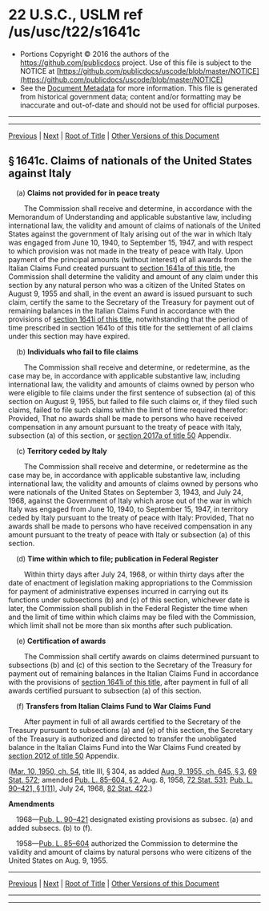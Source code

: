 ---
---

# 22 U.S.C., USLM ref /us/usc/t22/s1641c

* Portions Copyright © 2016 the authors of the https://github.com/publicdocs project.
  Use of this file is subject to the NOTICE at [https://github.com/publicdocs/uscode/blob/master/NOTICE](https://github.com/publicdocs/uscode/blob/master/NOTICE)
* See the [Document Metadata](././../../../../..//README.md) for more information.
  This file is generated from historical government data; content and/or formatting may be inaccurate and out-of-date and should not be used for official purposes.

----------
----------

[Previous](./../../../../..//us/usc/t22/ch21/schIII/m__us_usc_t22_s1641b.md) | [Next](./../../../../..//us/usc/t22/ch21/schIII/m__us_usc_t22_s1641d.md) | [Root of Title](./../../../../../) | [Other Versions of this Document](https://publicdocs.github.io/go/links?ns=uslm&ref=%2Fus%2Fusc%2Ft22%2Fs1641c)

## § 1641c. Claims of nationals of the United States against Italy

    (a) __Claims not provided for in peace treaty__ 

        The Commission shall receive and determine, in accordance with the Memorandum of Understanding and applicable substantive law, including international law, the validity and amount of claims of nationals of the United States against the government of Italy arising out of the war in which Italy was engaged from June 10, 1940, to September 15, 1947, and with respect to which provision was not made in the treaty of peace with Italy. Upon payment of the principal amounts (without interest) of all awards from the Italian Claims Fund created pursuant to [section 1641a of this title][/us/usc/t22/s1641a], the Commission shall determine the validity and amount of any claim under this section by any natural person who was a citizen of the United States on August 9, 1955 and shall, in the event an award is issued pursuant to such claim, certify the same to the Secretary of the Treasury for payment out of remaining balances in the Italian Claims Fund in accordance with the provisions of [section 1641i of this title][/us/usc/t22/s1641i], notwithstanding that the period of time prescribed in section 1641o of this title for the settlement of all claims under this section may have expired.

    (b) __Individuals who fail to file claims__ 

        The Commission shall receive and determine, or redetermine, as the case may be, in accordance with applicable substantive law, including international law, the validity and amounts of claims owned by person who were eligible to file claims under the first sentence of subsection (a) of this section on August 9, 1955, but failed to file such claims or, if they filed such claims, failed to file such claims within the limit of time required therefor: Provided, That no awards shall be made to persons who have received compensation in any amount pursuant to the treaty of peace with Italy, subsection (a) of this section, or [section 2017a of title 50][/us/usc/t50/s2017a] Appendix.

    (c) __Territory ceded by Italy__ 

        The Commission shall receive and determine, or redetermine as the case may be, in accordance with applicable substantive law, including international law, the validity and amounts of claims owned by persons who were nationals of the United States on September 3, 1943, and July 24, 1968, against the Government of Italy which arose out of the war in which Italy was engaged from June 10, 1940, to September 15, 1947, in territory ceded by Italy pursuant to the treaty of peace with Italy: Provided, That no awards shall be made to persons who have received compensation in any amount pursuant to the treaty of peace with Italy or subsection (a) of this section.

    (d) __Time within which to file; publication in Federal Register__ 

        Within thirty days after July 24, 1968, or within thirty days after the date of enactment of legislation making appropriations to the Commission for payment of administrative expenses incurred in carrying out its functions under subsections (b) and (c) of this section, whichever date is later, the Commission shall publish in the Federal Register the time when and the limit of time within which claims may be filed with the Commission, which limit shall not be more than six months after such publication.

    (e) __Certification of awards__ 

        The Commission shall certify awards on claims determined pursuant to subsections (b) and (c) of this section to the Secretary of the Treasury for payment out of remaining balances in the Italian Claims Fund in accordance with the provisions of [section 1641i of this title][/us/usc/t22/s1641i], after payment in full of all awards certified pursuant to subsection (a) of this section.

    (f) __Transfers from Italian Claims Fund to War Claims Fund__ 

        After payment in full of all awards certified to the Secretary of the Treasury pursuant to subsections (a) and (e) of this section, the Secretary of the Treasury is authorized and directed to transfer the unobligated balance in the Italian Claims Fund into the War Claims Fund created by [section 2012 of title 50][/us/usc/t50/s2012] Appendix.

([Mar. 10, 1950, ch. 54][/us/act/1950-03-10/ch54], title III, § 304, as added [Aug. 9, 1955, ch. 645, § 3][/us/act/1955-08-09/ch645/s3], [69 Stat. 572][/us/stat/69/572]; amended [Pub. L. 85–604, § 2][/us/pl/85/604/s2], Aug. 8, 1958, [72 Stat. 531][/us/stat/72/531]; [Pub. L. 90–421, § 1(11)][/us/pl/90/421/s1/11], July 24, 1968, [82 Stat. 422][/us/stat/82/422].)

 __Amendments__ 

    1968—[Pub. L. 90–421][/us/pl/90/421] designated existing provisions as subsec. (a) and added subsecs. (b) to (f).

    1958—[Pub. L. 85–604][/us/pl/85/604] authorized the Commission to determine the validity and amount of claims by natural persons who were citizens of the United States on Aug. 9, 1955.

----------

[Previous](./../../../../..//us/usc/t22/ch21/schIII/m__us_usc_t22_s1641b.md) | [Next](./../../../../..//us/usc/t22/ch21/schIII/m__us_usc_t22_s1641d.md) | [Root of Title](./../../../../../) | [Other Versions of this Document](https://publicdocs.github.io/go/links?ns=uslm&ref=%2Fus%2Fusc%2Ft22%2Fs1641c)

----------
----------

[/us/usc/t22/s1641a]: https://publicdocs.github.io/go/links?ns=uslm&ref=%2Fus%2Fusc%2Ft22%2Fs1641a
[/us/usc/t22/s1641i]: https://publicdocs.github.io/go/links?ns=uslm&ref=%2Fus%2Fusc%2Ft22%2Fs1641i
[/us/usc/t50/s2017a]: https://publicdocs.github.io/go/links?ns=uslm&ref=%2Fus%2Fusc%2Ft50%2Fs2017a
[/us/usc/t22/s1641i]: https://publicdocs.github.io/go/links?ns=uslm&ref=%2Fus%2Fusc%2Ft22%2Fs1641i
[/us/usc/t50/s2012]: https://publicdocs.github.io/go/links?ns=uslm&ref=%2Fus%2Fusc%2Ft50%2Fs2012
[/us/act/1950-03-10/ch54]: https://publicdocs.github.io/go/links?ns=uslm&ref=%2Fus%2Fact%2F1950-03-10%2Fch54
[/us/act/1955-08-09/ch645/s3]: https://publicdocs.github.io/go/links?ns=uslm&ref=%2Fus%2Fact%2F1955-08-09%2Fch645%2Fs3
[/us/stat/69/572]: https://publicdocs.github.io/go/links?ns=uslm&ref=%2Fus%2Fstat%2F69%2F572
[/us/pl/85/604/s2]: https://publicdocs.github.io/go/links?ns=uslm&ref=%2Fus%2Fpl%2F85%2F604%2Fs2
[/us/stat/72/531]: https://publicdocs.github.io/go/links?ns=uslm&ref=%2Fus%2Fstat%2F72%2F531
[/us/pl/90/421/s1/11]: https://publicdocs.github.io/go/links?ns=uslm&ref=%2Fus%2Fpl%2F90%2F421%2Fs1%2F11
[/us/stat/82/422]: https://publicdocs.github.io/go/links?ns=uslm&ref=%2Fus%2Fstat%2F82%2F422
[/us/pl/90/421]: https://publicdocs.github.io/go/links?ns=uslm&ref=%2Fus%2Fpl%2F90%2F421
[/us/pl/85/604]: https://publicdocs.github.io/go/links?ns=uslm&ref=%2Fus%2Fpl%2F85%2F604



